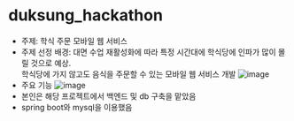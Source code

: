 # duksung_hackathon
- 주제: 학식 주문 모바일 웹 서비스
- 주제 선정 배경: 대면 수업 재활성화에 따라 특정 시간대에 학식당에 인파가 많이 몰릴 것으로 예상. <br>
학식당에 가지 않고도 음식을 주문할 수 있는 모바일 웹 서비스 개발 ![image](https://user-images.githubusercontent.com/49390382/187068174-98b23458-8318-40b5-8bc8-a4980c22fd02.png)
- 주요 기능
![image](https://user-images.githubusercontent.com/49390382/187068222-4857c8e8-3a54-4003-bb45-5e513d46d6d6.png)
- 본인은 해당 프로젝트에서 백엔드 및 db 구축을 맡았음
- spring boot와 mysql을 이용했음
